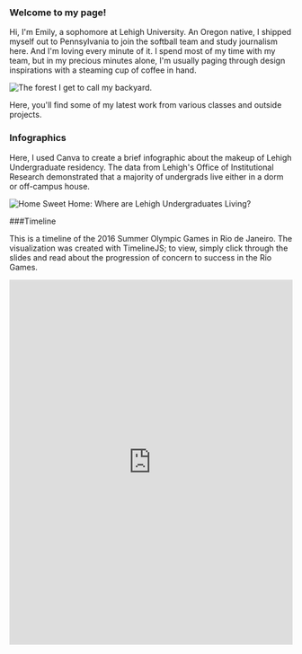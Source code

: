 ### Welcome to my page!

Hi, I'm Emily, a sophomore at Lehigh University. An Oregon native, I shipped myself out to Pennsylvania to join the softball team and study journalism here. And I'm loving every minute of it. I spend most of my time with my team, but in my precious minutes alone, I'm usually paging through design inspirations with a steaming cup of coffee in hand. 

![The forest I get to call my backyard.](https://www.thetreecenter.com/wp-content/uploads/evergreen-tre-832x350.jpg)

Here, you'll find some of my latest work from various classes and outside projects. 

### Infographics

Here, I used Canva to create a brief infographic about the makeup of Lehigh Undergraduate residency. The data from Lehigh's Office of Institutional Research demonstrated that a majority of undergrads live either in a dorm or off-campus house. 

![Home Sweet Home: Where are Lehigh Undergraduates Living?](EmilyPreble.github.io/UndergraduateResidenceInfographic.png)

###Timeline

This is a timeline of the 2016 Summer Olympic Games in Rio de Janeiro. The visualization was created with TimelineJS; to view, simply click through the slides and read about the progression of concern to success in the Rio Games. 

<iframe src='https://cdn.knightlab.com/libs/timeline3/latest/embed/index.html?source=1S_Z2lrVkhSAc6L3s88ydJ9DT3unQPMf3tszMiaXQkTU&font=Default&lang=en&initial_zoom=2&height=650' width='100%' height='650' webkitallowfullscreen mozallowfullscreen allowfullscreen frameborder='0'></iframe>
